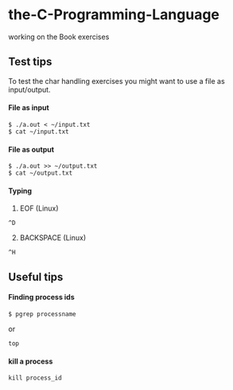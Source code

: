 # the-C-Programming-Language
working on the Book exercises

## Test tips
To test the char handling exercises you might want to use a file as input/output.

#### File as input
```
$ ./a.out < ~/input.txt
$ cat ~/input.txt
```

#### File as output
```
$ ./a.out >> ~/output.txt
$ cat ~/output.txt
```

#### Typing
1. EOF (Linux)
```
^D
```
2. BACKSPACE (Linux)
```
^H
```
## Useful tips
#### Finding process ids
``` 
$ pgrep processname 
```
or
```
top
```
#### kill a process
```
kill process_id
```
